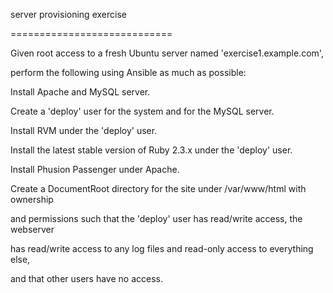 server provisioning exercise

============================

 

Given root access to a fresh Ubuntu server named 'exercise1.example.com',

perform the following using Ansible as much as possible:

 

Install Apache and MySQL server.

 

Create a 'deploy' user for the system and for the MySQL server.

 

Install RVM under the 'deploy' user.

 

Install the latest stable version of Ruby 2.3.x under the 'deploy' user.

 

Install Phusion Passenger under Apache.

 

Create a DocumentRoot directory for the site under /var/www/html with ownership

and permissions such that the 'deploy' user has read/write access, the webserver

has read/write access to any log files and read-only access to everything else,

and that other users have no access.
